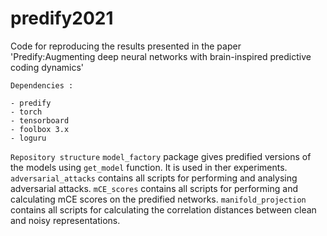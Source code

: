 # predify2021
Code for reproducing the results presented in the paper 'Predify:Augmenting deep neural networks with brain-inspired predictive coding dynamics'

```
Dependencies :

- predify
- torch
- tensorboard
- foolbox 3.x
- loguru
```


`Repository structure`
`model_factory` package gives predified versions of the models using `get_model` function. It is used in ther experiments.
`adversarial_attacks` contains all scripts for performing and analysing adversarial attacks.
`mCE_scores` contains all scripts for performing and calculating mCE scores on the predified networks.
`manifold_projection` contains all scripts for calculating the correlation distances between clean and noisy representations.


